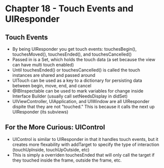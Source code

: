 # Chapter 18 - Touch Events and UIResponder

## Touch Events

* By being UIResponder you get touch events: touchesBegin(), touchesMoved(), touchesEnded(), and touchesCancelled()
* Passed in is a Set<UITouch>, which holds the touch data (a set because the view can have multi touch enabled)
* Until touchesEnded() or touchesCancelled() is called the touch instances are shared and passed around
* UITouch can be used as a key to a dictionary for persisting data between begin, move, end, and cancel
* @IBInspectable can be used to mark variables for change inside Interface Builder (usually call setNeedsDisplay in didSet)
* UIViewController, UIApplication, and UIWindow are all UIResponder dispite that they are not "touched." This is because it calls the next up UIResponder (its subviews)

## For the More Curious: UIControl

* UIControl is similar to UIResponder in that it handles touch events, but it creates more flexability with addTarget to specify the type of interaction (touchUpInside, touchUpOutside, etc)
* This is simply a overriden touchesEnded that will only call the target if they touched inside the frame, outside the frame, etc. 
